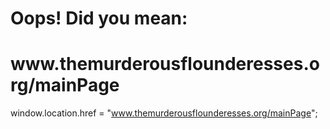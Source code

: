
<h1> Oops! Did you mean: </h1>
<h1> www.themurderousflounderesses.org/mainPage </h1>

window.location.href = "www.themurderousflounderesses.org/mainPage";
